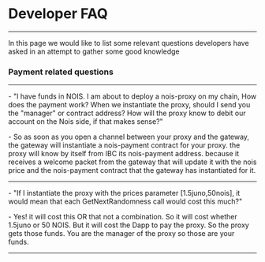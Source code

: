 # Developer FAQ

---

In this page we would like to list some relevant questions developers have asked
in an attempt to gather some good knowledge

### Payment related questions
---

\- "I have funds in NOIS. I am about to deploy a nois-proxy on my chain, How does the payment work? When we instantiate the proxy, should I send you the "manager" or contract address? How will the proxy know to debit our account on the Nois side, if that makes sense?"

\- So as soon as you open a channel between your proxy and the gateway, the gateway will instantiate a nois-payment contract for your proxy. the proxy will know by itself from IBC its nois-payment address. because it receives a welcome packet from the gateway that will update it with the nois price and the nois-payment contract that the gateway has instantiated for it.

---

\- "If I instantiate the proxy with the prices parameter [1.5juno,50nois], it would mean that each GetNextRandomness call would cost this much?"

\- Yes! it will cost this OR that not a combination. So it will cost whether 1.5juno or 50 NOIS. But it will cost the Dapp to pay the proxy. So the proxy gets those funds. You are the manager of the proxy so those are your funds.

---

